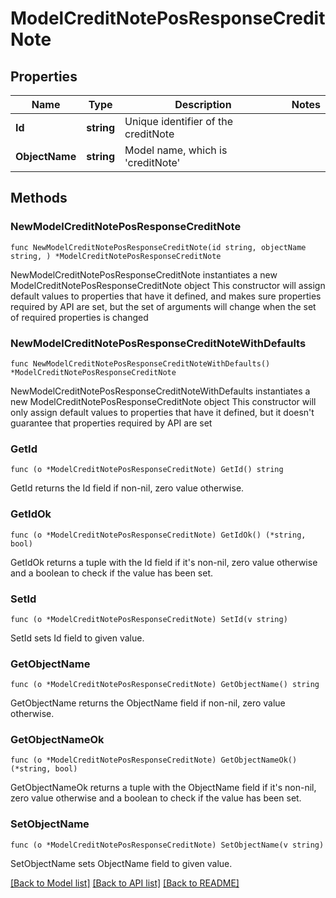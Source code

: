 # ModelCreditNotePosResponseCreditNote

## Properties

Name | Type | Description | Notes
------------ | ------------- | ------------- | -------------
**Id** | **string** | Unique identifier of the creditNote | 
**ObjectName** | **string** | Model name, which is &#39;creditNote&#39; | 

## Methods

### NewModelCreditNotePosResponseCreditNote

`func NewModelCreditNotePosResponseCreditNote(id string, objectName string, ) *ModelCreditNotePosResponseCreditNote`

NewModelCreditNotePosResponseCreditNote instantiates a new ModelCreditNotePosResponseCreditNote object
This constructor will assign default values to properties that have it defined,
and makes sure properties required by API are set, but the set of arguments
will change when the set of required properties is changed

### NewModelCreditNotePosResponseCreditNoteWithDefaults

`func NewModelCreditNotePosResponseCreditNoteWithDefaults() *ModelCreditNotePosResponseCreditNote`

NewModelCreditNotePosResponseCreditNoteWithDefaults instantiates a new ModelCreditNotePosResponseCreditNote object
This constructor will only assign default values to properties that have it defined,
but it doesn't guarantee that properties required by API are set

### GetId

`func (o *ModelCreditNotePosResponseCreditNote) GetId() string`

GetId returns the Id field if non-nil, zero value otherwise.

### GetIdOk

`func (o *ModelCreditNotePosResponseCreditNote) GetIdOk() (*string, bool)`

GetIdOk returns a tuple with the Id field if it's non-nil, zero value otherwise
and a boolean to check if the value has been set.

### SetId

`func (o *ModelCreditNotePosResponseCreditNote) SetId(v string)`

SetId sets Id field to given value.


### GetObjectName

`func (o *ModelCreditNotePosResponseCreditNote) GetObjectName() string`

GetObjectName returns the ObjectName field if non-nil, zero value otherwise.

### GetObjectNameOk

`func (o *ModelCreditNotePosResponseCreditNote) GetObjectNameOk() (*string, bool)`

GetObjectNameOk returns a tuple with the ObjectName field if it's non-nil, zero value otherwise
and a boolean to check if the value has been set.

### SetObjectName

`func (o *ModelCreditNotePosResponseCreditNote) SetObjectName(v string)`

SetObjectName sets ObjectName field to given value.



[[Back to Model list]](../README.md#documentation-for-models) [[Back to API list]](../README.md#documentation-for-api-endpoints) [[Back to README]](../README.md)


